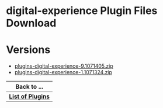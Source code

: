 
digital-experience Plugin Files Download
========================================

# Versions

- [plugins-digital-experience-9.1071405.zip](https://raw.githubusercontent.com/UrbanCode/IBM-UCB-PLUGINS/main/files/digital-experience/plugins-digital-experience-9.1071405.zip)
- [plugins-digital-experience-1.1071324.zip](https://raw.githubusercontent.com/UrbanCode/IBM-UCB-PLUGINS/main/files/digital-experience/plugins-digital-experience-1.1071324.zip)

|Back to ...|
| :---: |
|[**List of Plugins**](../../index.md)|
